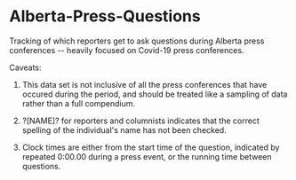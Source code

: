 # Alberta-Press-Questions
Tracking of which reporters get to ask questions during Alberta press conferences -- heavily focused on Covid-19 press conferences.

Caveats: 
1) This data set is not inclusive of all the press conferences that have occured during the period, and should be 
treated like a sampling of data rather than a full compendium.

2) ?[NAME]? for reporters and columnists indicates that the correct spelling of the individual's name has not been checked.

3) Clock times are either from the start time of the question, indicated by repeated 0:00.00 during a press event, or the running time between questions.
